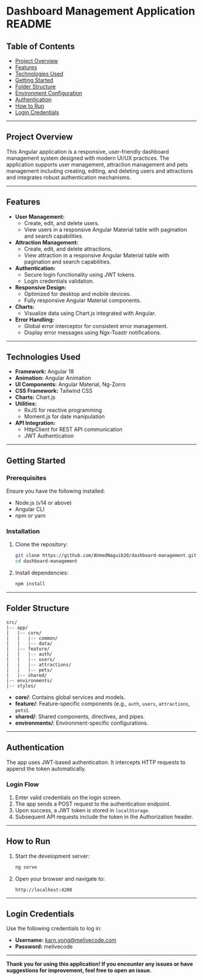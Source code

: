 # Dashboard Management Application README

## Table of Contents
- [Project Overview](#project-overview)
- [Features](#features)
- [Technologies Used](#technologies-used)
- [Getting Started](#getting-started)
- [Folder Structure](#folder-structure)
- [Environment Configuration](#environment-configuration)
- [Authentication](#authentication)
- [How to Run](#how-to-run)
- [Login Credentials](#login-credentials)

---

## Project Overview
This Angular application is a responsive, user-friendly dashboard management system designed with modern UI/UX practices. The application supports user management, attraction management and pets management including creating, editing, and deleting users and attractions and integrates robust authentication mechanisms.

---

## Features
- **User Management:**
  - Create, edit, and delete users.
  - View users in a responsive Angular Material table with pagination and search capabilities.
- **Attraction Management:**
  - Create, edit, and delete attractions.
  - View attraction in a responsive Angular Material table with pagination and search capabilities.
- **Authentication:**
  - Secure login functionality using JWT tokens.
  - Login credentials validation.
- **Responsive Design:**
  - Optimized for desktop and mobile devices.
  - Fully responsive Angular Material components.
- **Charts:**
  - Visualize data using Chart.js integrated with Angular.
- **Error Handling:**
  - Global error interceptor for consistent error management.
  - Display error messages using Ngx-Toastr notifications.

---

## Technologies Used
- **Framework:** Angular 18
- **Animation:** Angular Animation
- **UI Components:** Angular Material, Ng-Zorro
- **CSS Framework:** Tailwind CSS
- **Charts:** Chart.js
- **Utilities:**
  - RxJS for reactive programming
  - Moment.js for date manipulation
- **API Integration:**
  - HttpClient for REST API communication
  - JWT Authentication

---

## Getting Started

### Prerequisites
Ensure you have the following installed:
- Node.js (v14 or above)
- Angular CLI
- npm or yarn

### Installation
1. Clone the repository:
   ```bash
   git clone https://github.com/AhmedNaguib20/dashboard-management.git
   cd dashboard-management
   ```

2. Install dependencies:
   ```bash
   npm install
   ```

---

## Folder Structure
```plaintext
src/
|-- app/
|   |-- core/
|   |   |-- common/
|   |   |-- data/
|   |-- feature/
|   |   |-- auth/
|   |   |-- users/
|   |   |-- attractions/
|   |   |-- pets/
|   |-- shared/
|-- environments/
|-- styles/
```
- **core/**: Contains global services and models.
- **feature/**: Feature-specific components (e.g., `auth`, `users`, `attractions`, `pets`).
- **shared/**: Shared components, directives, and pipes.
- **environments/**: Environment-specific configurations.

---

## Authentication
The app uses JWT-based authentication. It intercepts HTTP requests to append the token automatically.

### Login Flow
1. Enter valid credentials on the login screen.
2. The app sends a POST request to the authentication endpoint.
3. Upon success, a JWT token is stored in `localStorage`.
4. Subsequent API requests include the token in the Authorization header.

---

## How to Run
1. Start the development server:
   ```bash
   ng serve
   ```
2. Open your browser and navigate to:
   ```
   http://localhost:4200
   ```

---

## Login Credentials
Use the following credentials to log in:
- **Username:** karn.yong@melivecode.com
- **Password:** melivecode

---

**Thank you for using this application! If you encounter any issues or have suggestions for improvement, feel free to open an issue.**

